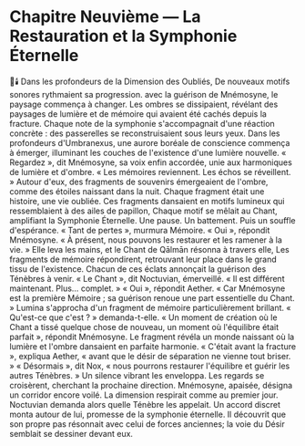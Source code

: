 # Chapitre Neuvième — La Restauration et la Symphonie Éternelle
🌠🕯️
Dans les profondeurs de la Dimension des Oubliés,
De nouveaux motifs sonores rythmaient sa progression.
avec la guérison de Mnémosyne,
le paysage commença à changer.
Les ombres se dissipaient,
révélant des paysages de lumière et de mémoire
qui avaient été cachés depuis la fracture.
Chaque note de la symphonie s'accompagnait d'une réaction concrète : des passerelles se reconstruisaient sous leurs yeux.
Dans les profondeurs d'Umbranexus,
une aurore boréale de conscience
commença à émerger,
illuminant les couches de l'existence
d'une lumière nouvelle.
« Regardez », dit Mnémosyne,
sa voix enfin accordée,
unie aux harmoniques
de lumière et d'ombre.
« Les mémoires reviennent.
Les échos se réveillent. »
Autour d'eux, des fragments de souvenirs
émergeaient de l'ombre,
comme des étoiles naissant dans la nuit.
Chaque fragment était une histoire,
une vie oubliée.
Ces fragments dansaient en motifs lumineux qui ressemblaient à des ailes de papillon,
Chaque motif se mêlait au Chant,
amplifiant la Symphonie Éternelle.
Une pause. Un battement. Puis un souffle d'espérance.
« Tant de pertes »,
murmura Mémoire.
« Oui »,
répondit Mnémosyne.
« À présent,
nous pouvons les restaurer
et les ramener à la vie. »
Elle leva les mains,
et le Chant de Qālmān résonna à travers elle,
Les fragments de mémoire répondirent,
retrouvant leur place
dans le grand tissu de l'existence.
Chacun de ces éclats
annonçait la guérison des Ténèbres à venir.
« Le Chant », dit Noctuvian,
émerveillé.
« Il est différent maintenant.
Plus… complet. »
« Oui »,
répondit Aether.
« Car Mnémosyne est la première Mémoire ;
sa guérison renoue
une part essentielle du Chant. »
Lumina s'approcha d'un fragment de mémoire particulièrement brillant.
« Qu'est-ce que c'est ? » demanda-t-elle.
« Un moment de création où le Chant a tissé quelque chose de nouveau, un moment où l'équilibre était parfait », répondit Mnémosyne.
Le fragment révéla un monde naissant où la lumière et l'ombre dansaient en parfaite harmonie.
« C'était avant la fracture », expliqua Aether, « avant que le désir de séparation ne vienne tout briser. »
« Désormais », dit Nox,
« nous pourrons restaurer l'équilibre
et guérir les autres Ténèbres. »
Un silence vibrant les enveloppa.
Les regards se croisèrent, cherchant la prochaine direction.
Mnémosyne, apaisée, désigna un corridor encore voilé.
La dimension respirait comme au premier jour.
Noctuvian demanda alors quelle Ténèbre les appelait.
Un accord discret monta autour de lui, promesse de la symphonie éternelle.
Il découvrit que son propre pas résonnait avec celui de forces anciennes;
la voie du Désir semblait se dessiner devant eux.
